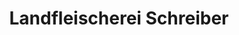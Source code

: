 ---
title: "Landfleischerei Schreiber"
url: /zschepplin/landfleischerei-schreiber/
shop: Metzgerei
---